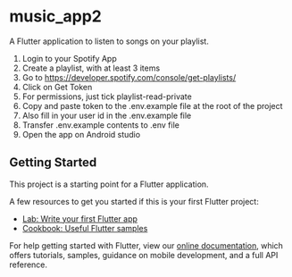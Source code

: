 # music_app2

A Flutter application to listen to songs on your playlist.

1. Login to your Spotify App
2. Create a playlist, with at least 3 items
2. Go to https://developer.spotify.com/console/get-playlists/
3. Click on Get Token
4. For permissions, just tick playlist-read-private 
5. Copy and paste token to the .env.example file at the root of the project
6. Also fill in your user id in the .env.example file
7. Transfer .env.example contents to .env file
8. Open the app on Android studio


## Getting Started

This project is a starting point for a Flutter application.

A few resources to get you started if this is your first Flutter project:

- [Lab: Write your first Flutter app](https://flutter.dev/docs/get-started/codelab)
- [Cookbook: Useful Flutter samples](https://flutter.dev/docs/cookbook)

For help getting started with Flutter, view our
[online documentation](https://flutter.dev/docs), which offers tutorials,
samples, guidance on mobile development, and a full API reference.
